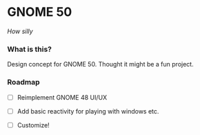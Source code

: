 # GNOME 50
_How silly_

### What is this?
Design concept for GNOME 50. Thought it might be a fun project.


### Roadmap
- [ ] Reimplement GNOME 48 UI/UX
- [ ] Add basic reactivity for playing with windows etc.
- [ ] Customize!

